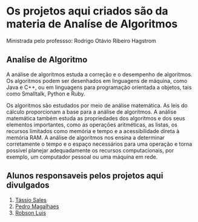 <h1>Os projetos aqui criados são da materia de Analíse de Algoritmos</h1>

<p>Ministrada pelo professso: <a>Rodrigo Otávio Ribeiro Hagstrom</a></p>

<h2>Analíse de Algoritmo</h2>

<p>A análise de algoritmos estuda a correção e o desempenho de algoritmos. Os algoritmos podem ser desenhados em linguagens de máquina, como Java e C++, ou em linguagens para programação orientada a objetos, tais como Smalltalk, Python e Ruby.

Os algoritmos são estudados por meio de análise matemática. As leis do cálculo proporcionam a base para a análise de algoritmos. A análise matemática também estuda as propriedades dos algoritmos e dos seus elementos importantes, como as operações aritméticas, as listas, os recursos limitados como memória e tempo e a acessibilidade direta à memória RAM. A análise de algoritmos nos ensina a determinar corretamente o tempo e o espaço necessários para uma operação e torna possível planejar adequadamente os recursos computacionais, por exemplo, um computador pessoal ou uma máquina em rede.</p>

<h2>Alunos responsaveis pelos projetos aqui divulgados</h2>
<ol>
  <li><a href ="https://github.com/TassioSales">Tássio Sales</a></li>
  <li><a href = "https://github.com/pedromag1993">Pedro Magalhaes</a></li>
  <li><a href = "https://github.com/robsonluis1608">Robson Luis</a></li>
</ol>

